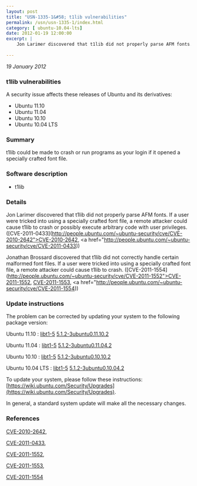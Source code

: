 ```yaml
---
layout: post
title: "USN-1335-1&#58; t1lib vulnerabilities"
permalink: /usn/usn-1335-1/index.html
category: [ ubuntu-10.04-lts]
date: 2012-01-19 12:00:00
excerpt: |
    Jon Larimer discovered that t1lib did not properly parse AFM fonts. If a user were tricked into using a specially crafted font file, a remote attacker could cause t1lib to crash or possibly execute arbitrary code with user privileges. ([CVE-2011-0433](http://people.ubuntu.com/~ubuntu-security/cve/CVE-2010-2642">CVE-2010-2642</a>, <a href="http://people.ubuntu.com/~ubuntu-security/cve/CVE-2011-0433))
    
--- 
```

 
 

*19 January 2012*

### t1lib vulnerabilities

A security issue affects these releases of Ubuntu and its derivatives:

* Ubuntu 11.10
* Ubuntu 11.04
* Ubuntu 10.10
* Ubuntu 10.04 LTS

### Summary

t1lib could be made to crash or run programs as your login if it opened a specially crafted font file.

### Software description

* t1lib 

### Details

Jon Larimer discovered that t1lib did not properly parse AFM fonts. If a user were tricked into using a specially crafted font file, a remote attacker could cause t1lib to crash or possibly execute arbitrary code with user privileges. ([CVE-2011-0433](http://people.ubuntu.com/~ubuntu-security/cve/CVE-2010-2642">CVE-2010-2642</a>, <a href="http://people.ubuntu.com/~ubuntu-security/cve/CVE-2011-0433))

Jonathan Brossard discovered that t1lib did not correctly handle certain malformed font files. If a user were tricked into using a specially crafted font file, a remote attacker could cause t1lib to crash. ([CVE-2011-1554](http://people.ubuntu.com/~ubuntu-security/cve/CVE-2011-1552">CVE-2011-1552</a>, <a href="http://people.ubuntu.com/~ubuntu-security/cve/CVE-2011-1553">CVE-2011-1553</a>, <a href="http://people.ubuntu.com/~ubuntu-security/cve/CVE-2011-1554)) 

### Update instructions

The problem can be corrected by updating your system to the following package version:

Ubuntu 11.10
 : [libt1-5](https://launchpad.net/ubuntu/+source/t1lib) <span> [5.1.2-3ubuntu0.11.10.2](https://launchpad.net/ubuntu/+source/t1lib/5.1.2-3ubuntu0.11.10.2) </span> 

Ubuntu 11.04
 : [libt1-5](https://launchpad.net/ubuntu/+source/t1lib) <span> [5.1.2-3ubuntu0.11.04.2](https://launchpad.net/ubuntu/+source/t1lib/5.1.2-3ubuntu0.11.04.2) </span> 

Ubuntu 10.10
 : [libt1-5](https://launchpad.net/ubuntu/+source/t1lib) <span> [5.1.2-3ubuntu0.10.10.2](https://launchpad.net/ubuntu/+source/t1lib/5.1.2-3ubuntu0.10.10.2) </span> 

Ubuntu 10.04 LTS
 : [libt1-5](https://launchpad.net/ubuntu/+source/t1lib) <span> [5.1.2-3ubuntu0.10.04.2](https://launchpad.net/ubuntu/+source/t1lib/5.1.2-3ubuntu0.10.04.2) </span> 

To update your system, please follow these instructions: [https://wiki.ubuntu.com/Security/Upgrades](https://wiki.ubuntu.com/Security/Upgrades).

In general, a standard system update will make all the necessary changes. 

### References

 
 [CVE-2010-2642](http://people.ubuntu.com/~ubuntu-security/cve/CVE-2010-2642), 

 [CVE-2011-0433](http://people.ubuntu.com/~ubuntu-security/cve/CVE-2011-0433), 

 [CVE-2011-1552](http://people.ubuntu.com/~ubuntu-security/cve/CVE-2011-1552), 

 [CVE-2011-1553](http://people.ubuntu.com/~ubuntu-security/cve/CVE-2011-1553), 

 [CVE-2011-1554](http://people.ubuntu.com/~ubuntu-security/cve/CVE-2011-1554)
 

